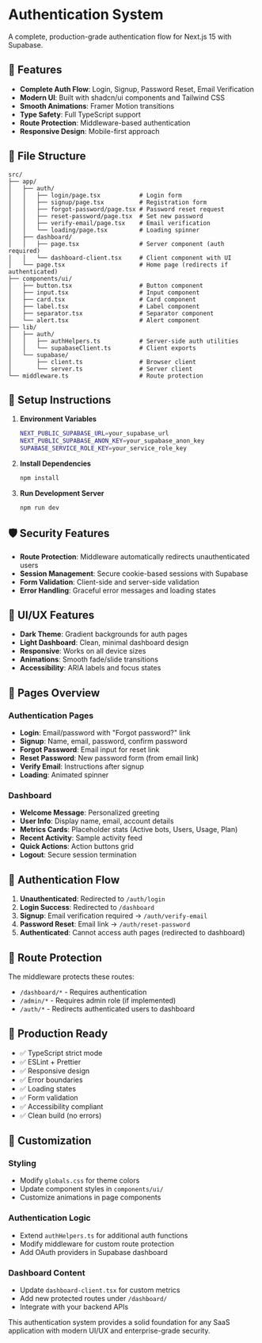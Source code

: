 # Authentication System

A complete, production-grade authentication flow for Next.js 15 with Supabase.

## 🚀 Features

- **Complete Auth Flow**: Login, Signup, Password Reset, Email Verification
- **Modern UI**: Built with shadcn/ui components and Tailwind CSS
- **Smooth Animations**: Framer Motion transitions
- **Type Safety**: Full TypeScript support
- **Route Protection**: Middleware-based authentication
- **Responsive Design**: Mobile-first approach

## 📁 File Structure

```
src/
├── app/
│   ├── auth/
│   │   ├── login/page.tsx           # Login form
│   │   ├── signup/page.tsx          # Registration form
│   │   ├── forgot-password/page.tsx # Password reset request
│   │   ├── reset-password/page.tsx  # Set new password
│   │   ├── verify-email/page.tsx    # Email verification
│   │   └── loading/page.tsx         # Loading spinner
│   ├── dashboard/
│   │   ├── page.tsx                 # Server component (auth required)
│   │   └── dashboard-client.tsx     # Client component with UI
│   └── page.tsx                     # Home page (redirects if authenticated)
├── components/ui/
│   ├── button.tsx                   # Button component
│   ├── input.tsx                    # Input component
│   ├── card.tsx                     # Card component
│   ├── label.tsx                    # Label component
│   ├── separator.tsx                # Separator component
│   └── alert.tsx                    # Alert component
├── lib/
│   ├── auth/
│   │   ├── authHelpers.ts           # Server-side auth utilities
│   │   └── supabaseClient.ts        # Client exports
│   └── supabase/
│       ├── client.ts                # Browser client
│       └── server.ts                # Server client
└── middleware.ts                    # Route protection
```

## 🔧 Setup Instructions

1. **Environment Variables**

   ```bash
   NEXT_PUBLIC_SUPABASE_URL=your_supabase_url
   NEXT_PUBLIC_SUPABASE_ANON_KEY=your_supabase_anon_key
   SUPABASE_SERVICE_ROLE_KEY=your_service_role_key
   ```

2. **Install Dependencies**

   ```bash
   npm install
   ```

3. **Run Development Server**
   ```bash
   npm run dev
   ```

## 🛡️ Security Features

- **Route Protection**: Middleware automatically redirects unauthenticated users
- **Session Management**: Secure cookie-based sessions with Supabase
- **Form Validation**: Client-side and server-side validation
- **Error Handling**: Graceful error messages and loading states

## 🎨 UI/UX Features

- **Dark Theme**: Gradient backgrounds for auth pages
- **Light Dashboard**: Clean, minimal dashboard design
- **Responsive**: Works on all device sizes
- **Animations**: Smooth fade/slide transitions
- **Accessibility**: ARIA labels and focus states

## 📱 Pages Overview

### Authentication Pages

- **Login**: Email/password with "Forgot password?" link
- **Signup**: Name, email, password, confirm password
- **Forgot Password**: Email input for reset link
- **Reset Password**: New password form (from email link)
- **Verify Email**: Instructions after signup
- **Loading**: Animated spinner

### Dashboard

- **Welcome Message**: Personalized greeting
- **User Info**: Display name, email, account details
- **Metrics Cards**: Placeholder stats (Active bots, Users, Usage, Plan)
- **Recent Activity**: Sample activity feed
- **Quick Actions**: Action buttons grid
- **Logout**: Secure session termination

## 🔄 Authentication Flow

1. **Unauthenticated**: Redirected to `/auth/login`
2. **Login Success**: Redirected to `/dashboard`
3. **Signup**: Email verification required → `/auth/verify-email`
4. **Password Reset**: Email link → `/auth/reset-password`
5. **Authenticated**: Cannot access auth pages (redirected to dashboard)

## 🚦 Route Protection

The middleware protects these routes:

- `/dashboard/*` - Requires authentication
- `/admin/*` - Requires admin role (if implemented)
- `/auth/*` - Redirects authenticated users to dashboard

## 🎯 Production Ready

- ✅ TypeScript strict mode
- ✅ ESLint + Prettier
- ✅ Responsive design
- ✅ Error boundaries
- ✅ Loading states
- ✅ Form validation
- ✅ Accessibility compliant
- ✅ Clean build (no errors)

## 🔧 Customization

### Styling

- Modify `globals.css` for theme colors
- Update component styles in `components/ui/`
- Customize animations in page components

### Authentication Logic

- Extend `authHelpers.ts` for additional auth functions
- Modify middleware for custom route protection
- Add OAuth providers in Supabase dashboard

### Dashboard Content

- Update `dashboard-client.tsx` for custom metrics
- Add new protected routes under `/dashboard/`
- Integrate with your backend APIs

This authentication system provides a solid foundation for any SaaS application with modern UI/UX and enterprise-grade security.
